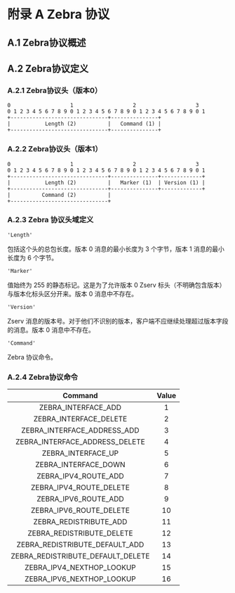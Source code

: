 # 附录 A Zebra 协议

## A.1 Zebra协议概述



## A.2 Zebra协议定义

### A.2.1 Zebra协议头（版本0）

```shell
0                   1                   2                   3
0 1 2 3 4 5 6 7 8 9 0 1 2 3 4 5 6 7 8 9 0 1 2 3 4 5 6 7 8 9 0 1
+-------------------------------+---------------+
|           Length (2)          |   Command (1) |
+-------------------------------+---------------+
```

### A.2.2 Zebra协议头（版本1）

```shell
0                   1                   2                   3
0 1 2 3 4 5 6 7 8 9 0 1 2 3 4 5 6 7 8 9 0 1 2 3 4 5 6 7 8 9 0 1
+-------------------------------+---------------+-------------+
|           Length (2)          |   Marker (1)  | Version (1) |
+-------------------------------+---------------+-------------+
|          Command (2)          |
+-------------------------------+
```

### A.2.3 Zebra 协议头域定义

```shell
'Length'
```

包括这个头的总包长度。版本 0 消息的最小长度为 3 个字节，版本 1 消息的最小长度为 6 个字节。

```shell
'Marker'
```

值始终为 255 的静态标记。这是为了允许版本 0 Zserv 标头（不明确包含版本）与版本化标头区分开来。版本 0 消息中不存在。

```shell
'Version'
```

Zserv 消息的版本号。对于他们不识别的版本，客户端不应继续处理超过版本字段的消息。版本 0 消息中不存在。

```shell
'Command'
```

Zebra 协议命令。

### A.2.4 Zebra协议命令

|              Command              | Value |
| :-------------------------------: | :---: |
|        ZEBRA_INTERFACE_ADD        |   1   |
|      ZEBRA_INTERFACE_DELETE       |   2   |
|    ZEBRA_INTERFACE_ADDRESS_ADD    |   3   |
|  ZEBRA_INTERFACE_ADDRESS_DELETE   |   4   |
|        ZEBRA_INTERFACE_UP         |   5   |
|       ZEBRA_INTERFACE_DOWN        |   6   |
|       ZEBRA_IPV4_ROUTE_ADD        |   7   |
|      ZEBRA_IPV4_ROUTE_DELETE      |   8   |
|       ZEBRA_IPV6_ROUTE_ADD        |   9   |
|      ZEBRA_IPV6_ROUTE_DELETE      |  10   |
|      ZEBRA_REDISTRIBUTE_ADD       |  11   |
|     ZEBRA_REDISTRIBUTE_DELETE     |  12   |
|  ZEBRA_REDISTRIBUTE_DEFAULT_ADD   |  13   |
| ZEBRA_REDISTRIBUTE_DEFAULT_DELETE |  14   |
|     ZEBRA_IPV4_NEXTHOP_LOOKUP     |  15   |
|     ZEBRA_IPV6_NEXTHOP_LOOKUP     |  16   |